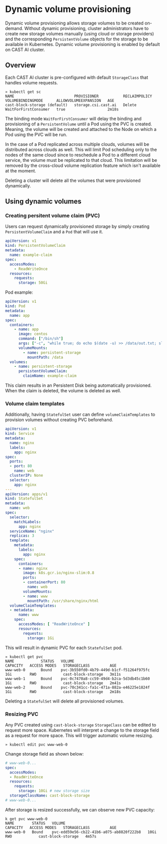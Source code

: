 # Dynamic volume provisioning

Dynamic volume provisioning allows storage volumes to be created on-demand.
Without dynamic provisioning, cluster administrators have to create new storage volumes manually (using cloud or storage
providers) and the corresponding `PersistentVolume` objects for the storage to be available in Kubernetes. Dynamic
volume provisioning is enabled by default on CAST AI cluster.

## Overview

Each CAST AI cluster is pre-configured with default `StorageClass` that handles volume requests.

```shell
» kubectl get sc
NAME                           PROVISIONER           RECLAIMPOLICY   VOLUMEBINDINGMODE      ALLOWVOLUMEEXPANSION   AGE
cast-block-storage (default)   storage.csi.cast.ai   Delete          WaitForFirstConsumer   true                   2m18s
```

The binding mode `WaitForFirstConsumer` will delay the binding and provisioning of a `PersistentVolume` until a Pod
using the PVC is created. Meaning, the volume will be created and attached to the Node on which a Pod using the PVC will
be run.

In the case of a Pod replicated across multiple clouds, volumes will be distributed across clouds as well.
This will limit Pod scheduling only to the nodes of the same cloud since to reschedule a Pod to a different cloud
service, the volume must be replicated to that cloud. This limitation will be removed by the cross-cloud volume
replication feature which isn't available at the moment.

Deleting a cluster will delete all the volumes that were provisioned dynamically.

## Using dynamic volumes

### Creating persitent volume claim (PVC)

Users can request dynamically provisioned storage by simply creating `PersistentVolumeClaim` and a `Pod` that will
use it.

```yaml
apiVersion: v1
kind: PersistentVolumeClaim
metadata:
  name: example-claim
spec:
  accessModes:
    - ReadWriteOnce
  resources:
    requests:
      storage: 50Gi

```

Pod example:

```yaml
apiVersion: v1
kind: Pod
metadata:
  name: app
spec:
  containers:
    - name: app
      image: centos
      command: ["/bin/sh"]
      args: ["-c", "while true; do echo $(date -u) >> /data/out.txt; sleep 5; done"]
      volumeMounts:
        - name: persistent-storage
          mountPath: /data
  volumes:
    - name: persistent-storage
      persistentVolumeClaim:
        claimName: example-claim
```

This claim results in an Persistent Disk being automatically provisioned. When the claim is deleted, the volume is
deleted as well.

### Volume claim templates

Additionally, having `StatefulSet` user can define `volumeClaimTemplates` to provision volumes without creating PVC
beforehand.

```yaml
apiVersion: v1
kind: Service
metadata:
  name: nginx
  labels:
    app: nginx
spec:
  ports:
  - port: 80
    name: web
  clusterIP: None
  selector:
    app: nginx
---
apiVersion: apps/v1
kind: StatefulSet
metadata:
  name: web
spec:
  selector:
    matchLabels:
      app: nginx
  serviceName: "nginx"
  replicas: 3
  template:
    metadata:
      labels:
        app: nginx
    spec:
      containers:
      - name: nginx
        image: k8s.gcr.io/nginx-slim:0.8
        ports:
        - containerPort: 80
          name: web
        volumeMounts:
        - name: www
          mountPath: /usr/share/nginx/html
  volumeClaimTemplates:
  - metadata:
      name: www
    spec:
      accessModes: [ "ReadWriteOnce" ]
      resources:
        requests:
          storage: 1Gi
```

This will result in dynamic PVC for each `StatefulSet` pod.

```shell
» kubectl get pvc
NAME            STATUS   VOLUME                                     CAPACITY   ACCESS MODES   STORAGECLASS         AGE
www-web-0       Bound    pvc-3b550fd0-4b79-449d-b1cf-f51264f975fc   1Gi        RWO            cast-block-storage   3m11s
www-web-1       Bound    pvc-0c7470a8-cc59-49d4-b2ca-5d3db45c1b60   1Gi        RWO            cast-block-storage   2m41s
www-web-2       Bound    pvc-70c341cc-fa1c-471a-882a-e46225e1824f   1Gi        RWO            cast-block-storage   2m18s
```

Deleting a `StatefulSet` will delete all provisioned volumes.

### Resizing PVC

Any PVC created using `cast-block-storage` `StorageClass` can be edited to request more space.
Kubernetes will interpret a change to the storage field as a request for more space. This will trigger automatic volume
resizing.

```shell
» kubectl edit pvc www-web-0
```

Change storage field as shown below:

```yaml
# www-web-0...
spec:
  accessModes:
  - ReadWriteOnce
  resources:
    requests:
      storage: 10Gi # new storage size
  storageClassName: cast-block-storage
# www-web-0...
```

After storage is resized successfully, we can observe new PVC capacity:

```shell
k get pvc www-web-0
NAME        STATUS   VOLUME                                     CAPACITY   ACCESS MODES   STORAGECLASS         AGE
www-web-0   Bound    pvc-edd59e56-cb22-41b6-a075-ab8820f222b8   10Gi       RWO            cast-block-storage   4m57s
```
